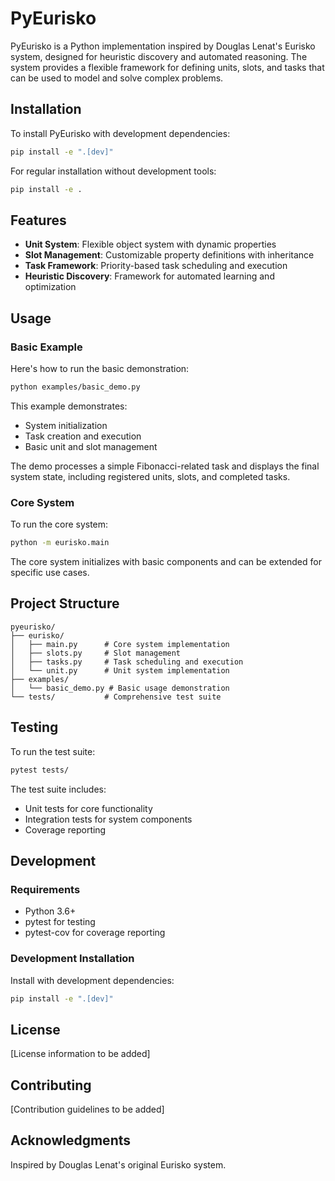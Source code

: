 # PyEurisko

PyEurisko is a Python implementation inspired by Douglas Lenat's Eurisko system, designed for heuristic discovery and automated reasoning. The system provides a flexible framework for defining units, slots, and tasks that can be used to model and solve complex problems.

## Installation

To install PyEurisko with development dependencies:

```bash
pip install -e ".[dev]"
```

For regular installation without development tools:

```bash
pip install -e .
```

## Features

- **Unit System**: Flexible object system with dynamic properties
- **Slot Management**: Customizable property definitions with inheritance
- **Task Framework**: Priority-based task scheduling and execution
- **Heuristic Discovery**: Framework for automated learning and optimization

## Usage

### Basic Example

Here's how to run the basic demonstration:

```bash
python examples/basic_demo.py
```

This example demonstrates:
- System initialization
- Task creation and execution
- Basic unit and slot management

The demo processes a simple Fibonacci-related task and displays the final system state, including registered units, slots, and completed tasks.

### Core System

To run the core system:

```bash
python -m eurisko.main
```

The core system initializes with basic components and can be extended for specific use cases.

## Project Structure

```
pyeurisko/
├── eurisko/
│   ├── main.py      # Core system implementation
│   ├── slots.py     # Slot management
│   ├── tasks.py     # Task scheduling and execution
│   └── unit.py      # Unit system implementation
├── examples/
│   └── basic_demo.py # Basic usage demonstration
└── tests/           # Comprehensive test suite
```

## Testing

To run the test suite:

```bash
pytest tests/
```

The test suite includes:
- Unit tests for core functionality
- Integration tests for system components
- Coverage reporting

## Development

### Requirements

- Python 3.6+
- pytest for testing
- pytest-cov for coverage reporting

### Development Installation

Install with development dependencies:

```bash
pip install -e ".[dev]"
```

## License

[License information to be added]

## Contributing

[Contribution guidelines to be added]

## Acknowledgments

Inspired by Douglas Lenat's original Eurisko system.
